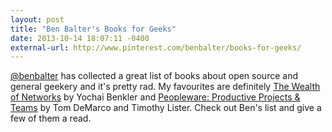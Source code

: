```yaml
---
layout: post
title: "Ben Balter's Books for Geeks"
date: 2013-10-14 18:07:11 -0400
external-url: http://www.pinterest.com/benbalter/books-for-geeks/
---
```


[@benbalter][] has collected a great list of books about open source and general
geekery and it's pretty rad. My favourites are definitely [The Wealth of
Networks][] by Yochai Benkler and [Peopleware: Productive Projects & Teams][] by
Tom DeMarco and Timothy Lister. Check out Ben's list and give a few of them a
read.

[@benbalter]: http://twitter.com/benbalter
[The Wealth of Networks]: http://www.pinterest.com/pin/225320787576869170/
[Peopleware: Productive Projects & Teams]: http://www.pinterest.com/pin/225320787577121031/
